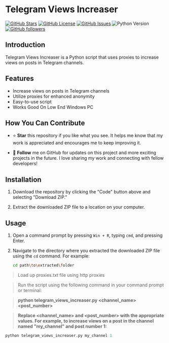 # Telegram Views Increaser

[![GitHub Stars](https://img.shields.io/github/stars/djxda/telegram-views-increaser)](https://github.com/djxda/telegram-views-increaser/stargazers)
[![GitHub License](https://img.shields.io/github/license/djxda/telegram-views-increaser)](https://github.com/djxda/telegram-views-increaser/blob/main/LICENSE)
[![GitHub Issues](https://img.shields.io/github/issues/djxda/telegram-views-increaser)](https://github.com/djxda/telegram-views-increaser/issues)
![Python Version](https://img.shields.io/badge/python-3.11.4-blue.svg)
[![GitHub followers](https://img.shields.io/github/followers/codingwithharry.svg?style=social)](https://github.com/djxda)

## Introduction

Telegram Views Increaser is a Python script that uses proxies to increase views on posts in Telegram channels.

## Features

- Increase views on posts in Telegram channels
- Utilize proxies for enhanced anonymity
- Easy-to-use script
- Works Good On Low End Windows PC

## How You Can Contribute

- ⭐ **Star** this repository if you like what you see. It helps me know that my work is appreciated and encourages me to keep improving it.

- 📢 **Follow** me on GitHub for updates on this project and more exciting projects in the future. I love sharing my work and connecting with fellow developers!


## Installation

1. Download the repository by clicking the "Code" button above and selecting "Download ZIP."
   
2. Extract the downloaded ZIP file to a location on your computer.

## Usage

1. Open a command prompt by pressing `Win + R`, typing `cmd`, and pressing Enter.

2. Navigate to the directory where you extracted the downloaded ZIP file using the `cd` command. For example:

   ```bash
   cd path\to\extracted\folder
> Load up proxies.txt file using http proxies
   
> Run the script using the following command in your command prompt or terminal:

> **python telegram_views_increaser.py <channel_name> <post_number>**

> **Replace <channel_name> and <post_number> with the appropriate values. For example, to increase views on a post in the channel named "my_channel" and post number 1:**

```python
python telegram_views_increaser.py my_channel 1
```
